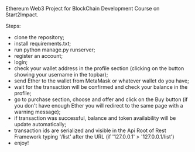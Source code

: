Ethereum Web3 Project for BlockChain Development Course on Start2Impact.

Steps:

- clone the repository;
- install requirements.txt;
- run python manage.py runserver;
- register an account;
- login;
- check your wallet address in the profile section (clicking on the button showing your username in the topbar);
- send Ether to the wallet from MetaMask or whatever wallet do you have;
- wait for the transaction will be confirmed and check your balance in the profile;
- go to purchase section, choose and offer and click on the Buy button (if you don't have enough Ether you will redirect to the same page with a warning message);
- if transaction was successful, balance and token availability will be update automatically;
- transaction ids are serialized and visible in the Api Root of Rest Framework typing '/list' after the URL (if '127.0.0.1' > '127.0.0.1/list')
- enjoy!
